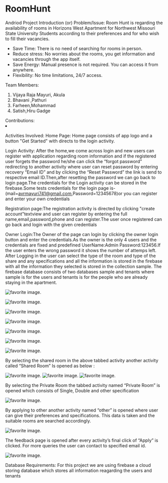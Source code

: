 # RoomHunt
Andriod Project
Introduction (or) Problem/Issue:
Room Hunt is regarding the availability of rooms in Horizons West Apartment for Northwest Missouri State University Students according to their preferences and for who wish to fill their vacancies.
<ul><li>	Save Time: There is no need of searching for rooms in person.</li>
<li>	Reduce stress: No worries about the rooms, you get information and vacancies through the app itself.</li>
<li>	Save Energy: Manual presence is not required. You can access it from anywhere.</li>
<li>  Flexibility: No time limitations, 24/7 access.
  </ul>
Team Members:
<ol>
  <li>	Vijaya Raja Mayuri, Akula </li>
<li>	Bhavani ,Pathuri </li>
<li>	Farheen,Mohammad </li>
<li>	Satish,Hiru Gadge </li>
  </ol>
Contributions:
<li>
 
 Activities Involved:
Home Page: Home page consists of app logo and a button "Get Started" with directs to the login activity.

Login Activity: After the home,we come across login and new users can register with application regarding room information and if the registered user forgets the password  he/she can click the “forgot password” redirecting to another activity  where user can reset password by entering recovery “Email ID” and by clicking the “Reset Password” the link is send to respective email ID.Then,after resetting the password we can go back to login page.The credentials for the Login activity can be stored in the firebase.Some tests credentials for the login page is-(mail=avrmayuri741@gmail.com,Password=12345678)or you can register and enter your own credentials

Registration page:The registration activity is directed by clicking "create account"textview and user can register by entering the full name,email,password,phone and can register.The user once registered can go back and login with the given credentials

Owner Login:The Owner of the page can login by clicking the owner login button and enter the credentials.As the owner is the only 4 users and the credentials are fixed and predefined UserName:Admin Password:123456.If the user enters the wrong password it shows the number of attemps left.
After Logging in the user can select the type of the room and type of the share and any specifications and all the information is stored in the firebase with all the information they selected is stored in the collection sample.
The firebase database consists of two databases sample and tenants where sample is for the users and tenants is for the people who are already staying in the apartment.



 
 ![ favorite image.](https://github.com/Vijayarajamayuri/RoomHunt/blob/master/1.PNG)
 
 
  ![ favorite image.](https://github.com/Vijayarajamayuri/RoomHunt/blob/master/2.PNG)
  
  
   ![ favorite image.](https://github.com/Vijayarajamayuri/RoomHunt/blob/master/3.PNG)
   
   
   ![ favorite image.](https://github.com/Vijayarajamayuri/RoomHunt/blob/master/4.PNG)
 


 ![ favorite image.](https://github.com/Vijayarajamayuri/RoomHunt/blob/master/5.PNG)


 ![ favorite image.](https://github.com/Vijayarajamayuri/RoomHunt/blob/master/6.PNG)
 
 
  ![ favorite image.](https://github.com/Vijayarajamayuri/RoomHunt/blob/master/7.PNG)
  
 
 




By selecting the shared room in the above tabbed activity another activity called “Shared Room” Is opened as below :

![ favorite image.](https://github.com/Vijayarajamayuri/RoomHunt/blob/master/8.PNG)
![ favorite image.](https://github.com/Vijayarajamayuri/RoomHunt/blob/master/9.PNG)
 ![ favorite image.](https://github.com/Vijayarajamayuri/RoomHunt/blob/master/10.PNG)
   


By selecting the Private Room the tabbed activity named “Private Room” is opened which consists of Single, Double and other specification

   ![ favorite image.](https://github.com/Vijayarajamayuri/RoomHunt/blob/master/12.PNG)

By applying to other another activity named “other” is opened where user can give their preferences and specifications. This data is taken and the suitable rooms are searched accordingly.



   ![ favorite image.](https://github.com/Vijayarajamayuri/RoomHunt/blob/master/13.PNG)


The feedback page is opened after every activity’s final click of “Apply” is clicked. For more queries the user can contact to specified email id.


   ![ favorite image.](https://github.com/Vijayarajamayuri/RoomHunt/blob/master/11.PNG)


Database Requirements:
For this project we are using firebase a cloud storing database which stores all information reagarding the users and tenants 
  
